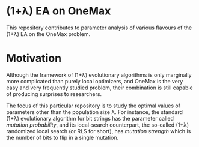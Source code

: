 # (1+λ) EA on OneMax

This repository contributes to parameter analysis
of various flavours of the (1+λ) EA on the OneMax problem.

# Motivation

Although the framework of (1+λ) evolutionary algorithms
is only marginally more complicated than purely local optimizers,
and OneMax is the very easy and very frequently studied problem,
their combination is still capable of producing surprises to researchers.

The focus of this particular repository is to study the optimal
values of parameters other than the population size λ.
For instance, the standard (1+λ) evolutionary algorithm
for bit strings has the parameter called *mutation probability*,
and its local-search counterpart, the so-called (1+λ) randomized local search
(or RLS for short), has *mutation strength* which is the number of bits to flip
in a single mutation. 

